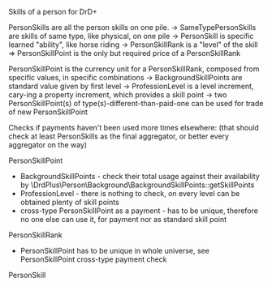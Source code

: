 Skills of a person for DrD+

PersonSkills are all the person skills on one pile.
-> SameTypePersonSkills are skills of same type, like physical, on one pile
  -> PersonSkill is specific learned "ability", like horse riding
    -> PersonSkillRank is a "level" of the skill
       => PersonSkillPoint is the only but required price of a PersonSkillRank

PersonSkillPoint is the currency unit for a PersonSkillRank, composed from specific values, in specific combinations
-> BackgroundSkillPoints are standard value given by first level
-> ProfessionLevel is a level increment, cary-ing a property increment, which provides a skill point
-> two PersonSkillPoint(s) of type(s)-different-than-paid-one can be used for trade of new PersonSkillPoint

Checks if payments haven't been used more times elsewhere:
(that should check at least PersonSkills as the final aggregator, or better every aggregator on the way)

PersonSkillPoint
- BackgroundSkillPoints - check their total usage against their availability by \DrdPlus\Person\Background\BackgroundSkillPoints::getSkillPoints
- ProfessionLevel - there is nothing to check, on every level can be obtained plenty of skill points
- cross-type PersonSkillPoint as a payment - has to be unique, therefore no one else can use it, for payment nor as standard skill point

PersonSkillRank
- PersonSkillPoint has to be unique in whole universe, see PersonSkillPoint cross-type payment check

PersonSkill
